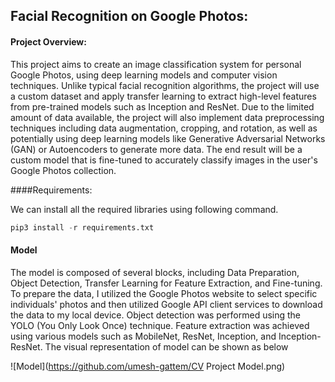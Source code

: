 ## Facial Recognition on Google Photos:

#### Project Overview:

This project aims to create an image classification system for personal Google Photos, using 
deep learning models and computer vision techniques. Unlike typical facial recognition algorithms, 
the project will use a custom dataset and apply transfer learning to extract high-level features 
from pre-trained models such as Inception and ResNet. Due to the limited amount of data available, 
the project will also implement data preprocessing techniques including data augmentation, cropping, 
and rotation, as well as potentially using deep learning models like Generative Adversarial 
Networks (GAN) or Autoencoders to generate more data. The end result will be a custom model 
that is fine-tuned to accurately classify images in the user's Google Photos collection.

####Requirements:

We can install all the required libraries using following command.

```python
pip3 install -r requirements.txt
```

#### Model

The model is composed of several blocks, including Data Preparation, Object Detection, Transfer Learning 
for Feature Extraction, and Fine-tuning. To prepare the data, I utilized the Google Photos website to 
select specific individuals' photos and then utilized Google API client services to download the data to 
my local device. Object detection was performed using the YOLO (You Only Look Once) technique. Feature 
extraction was achieved using various models such as MobileNet, ResNet, Inception, and Inception-ResNet. 
The visual representation of model can be shown as below

![Model](https://github.com/umesh-gattem/CV Project Model.png)






